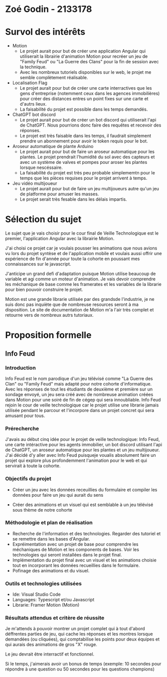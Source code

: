 # Zoé Godin - 2133178

# Survol des intérêts
 - Motion
    - Le projet aurait pour but de créer une application Angular qui utiliserait la librairie d'animation Motion pour recréer un jeu de "Family Feud" ou "La Guerre des Clans" pour la fin de session avec la technique.
    - Avec les nombreux tutoriels disponibles sur le web, le projet me semble complètement réalisable.
 - Localisation Flag
    - Le projet aurait pour but de créer une carte interractives que les gens d'entreprise (notemment ceux dans les agences immobilières) pour créer des distances entres un point fixes sur une carte et d'autrs lieux.
    - La faisabilité du projet est possible dans les temps demandés.
 - ChatGPT bot discord
    - Le projet aurait pour but de créer un bot discord qui utiliserait l'api de ChatGPT. Nous pourrions donc faire des requêtes et recevoir des réponses.
    - Le projet est très faisable dans les temps, il faudrait simplement prendre un abonnement pour avoir le token requis pour le bot.
 - Aroseur automatique de plante Arduino
    - Le projet aurait pour but de faire un aroseur automatique pour les plantes. Le projet prendrait l'humidité du sol avec des capteurs et avec un système de valves et pompes pour aroser les plantes lorsque nescéssaire.
    - La faisabilité du projet est très peu probable simplememtn pour le temps que les pièces requises pour le projet arrivent à temps.
 - Jeu vidéo multijoueur
    - Le projet aurait pour but de faire un jeu multijoueurs autre qu'un jeu de platforme pour amuser les masses.
    - Le projet serait très fesable dans les délais impartis.

# Sélection du sujet
Le sujet que je vais choisir pour le cour final de Veille Technologique est le premier, l'application Angular avec la librairie Motion. 

J'ai choisi ce projet car je voulais pousser les animations que nous avions vu lors du projet syntèse et de l'application mobile et voulais aussi offrir une expérience de fin d'année pour toute la cohorte en poussant mes connaissances sur le javascript.

J'anticipe un grand defi d'adaptation puisque Motion utilise beaucoup de variable et agi comme un moteur d'animation. Je vais devoir comprendre les méchanique de base comme les framerates et les variables de la librarie pour bien pouvoir construire le projet.

Motion est une grande librarie utilisée par des grandsde l'industrie, je ne suis donc pas inquiète que de nombreuse resources seront à ma disposition. Le site de documentation de Motion m'a l'air très complet et retourne vers de nombreux autrs tutoriaux.

# Proposition formelle
## Info Feud
### Introduction
Info Feud est le nom parodique d'un jeu télévisé comme "La Guerre des Clan" ou "Family Feud" mais adapté pour notre cohorte d'informatique. Avec les réponses de tout les étudiants de deuxième et première sur un sondage envoyé, un jeu sera créé avec de nombreuse animation créées dans Motion pour une soiré de fin de cégep qui sera innoubliable. Info Feud rejoin le cour de veille technologique car le projet utilise une librarie jamais utilisée pendant le parcour et l'incorpore dans un projet concret qui sera amusant pour tous.
### Prérecherche
J'avais au début cinq idée pour le projet de veille technologique:  Info Feud, une carte intéractive pour les agents immobilier, un bot discord utilisant l'api de ChatGPT, un aroseur automatique pour les plantes et un jeu multijoueur. J'ai décidé d'y aller avec Info Feud puisqueje voualis absolument faire un projet qui explore plus profondemment l'animation pour le web et qui servirait à toute la cohorte.
### Objectifs du projet
 - Créer un jeu avec les données receuillies du formulaire et compiler les données pour faire un jeu qui aurait du sens

 - Créer des animations et un visuel qui est semblable à un jeu télévisé sous thème de notre cohorte
### Méthodologie et plan de réalisation
 - Recherche de l'information et des technologies. Regarder des tutoriel et se remettre dans les bases d'Angular.
 - Expréimentation avec un projet de base pour comprendre les méchaniques de Motion et les components de bases. Voir les technologies qui seront installées dans le projet final.
 - Implémentation du projet final avec un visuel et les animations choisie tout en incorporant les données recueillies dans le formulaire.
 - Pofinage des animations et du visuel.
### Outils et technologies utilisées
 - Ide: Visual Studio Code
 - Languages: Typescript et/ou Javascript
 - Librarie: Framer Motion (Motion) 
### Résultats attendus et critère de réussite
Je m'attends à pouvoir montrer un projet complet qui à tout d'abord déffrentes parties de jeu, qui cache les réponses et les montres lorsque demandées (ou cliquées), qui comptabilise les points pour deux équipes et qui aurais des animations de gros "X" rouge.

Le jeu devrait être interractif et fonctionnel.

Si le temps, j'aimerais avoir un bonus de temps (exemple: 10 secondes pour répondre à une question ou 50 secondes pour les questions champions)